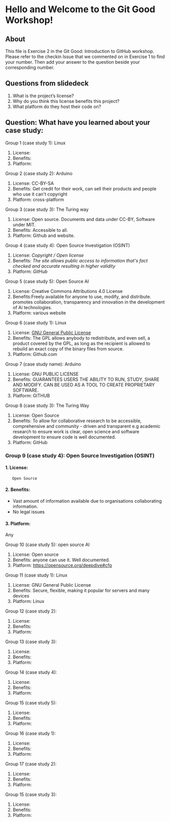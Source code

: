 # Hello and Welcome to the Git Good Workshop! 

## About 

This file is Exercise 2 in the Git Good: Introduction to GitHub workshop. 
Please refer to the checkin Issue that we commented on in Exercise 1 to find your number. Then add your answer to the question beside your corresponding number.

## Questions from slidedeck
1. What is the project’s license?
2. Why do you think this license benefits this project?
3. What platform do they host their code on?

## Question: What have you learned about your case study:

Group 1 (case study 1): Linux
1. License: 
2. Benefits:
3. Platform: 

Group 2 (case study 2): Arduino
1. License: CC-BY-SA
2. Benefits: Get credit for their work, can sell their products and people who use it can't copyright
3. Platform: cross-platform

Group 3 (case study 3): The Turing way
1. License: Open source. Documents and data under CC-BY, Software under MIT.
2. Benefits: Accessible to all.
3. Platform: Github and website.

Group 4 (case study 4): Open Source Investigation (OSINT)
1. License: *Copyright / Open license*
2. Benefits: *The site allows public access to information that's fact checked and accurate resulting in higher validity*
3. Platform: *GitHub*

Group 5 (case study 5): Open Source AI
1. License: Creative Commons Attributions 4.0 License
2. Benefits:Freely available for anyone to use, modify, and distribute. promotes collaboration, transparency and innovation in the development of Ai technologies.
4. Platform: various website

Group 6 (case study 1): Linux
1. License: [GNU General Public License](https://www.gnu.org/licenses/gpl-3.0.en.html#license-text)
2. Benefits: The GPL allows anybody to redistribute, and even sell, a product covered by the GPL, as long as the recipient is allowed to rebuild an exact copy of the binary files from source.
3. Platform: Github.com

Group 7 (case study name): Arduino
1. License: GNU PUBLIC LICENSE 
2. Benefits: GUARANTEES USERS THE ABILITY TO RUN, STUDY, SHARE AND MODIFY. CAN BE USED AS A TOOL TO CREATE PROPRIETARY SOFTWARE. 
3. Platform: GITHUB

Group 8 (case study 3): The Turing Way
1. License: Open Source 
2. Benefits: To allow for collaborative research to be accessible, comprehensive and community - driven and transparent e.g academic research to ensure work is clear, open science and software development to ensure code is well documented. 
3. Platform: GitHub

### Group 9 (case study 4): Open Source Investigation (OSINT)
#### 1. License: 
       Open Source   
#### 2. Benefits:
   * Vast amount of information available due to organisations collaborating information.
   * No legal issues
#### 3. Platform:
  Any

Group 10 (case study 5): open source AI
1. License: Open source
2. Benefits: anyone can use it. Well documented.
3. Platform: https://opensource.org/deepdive#cfp

Group 11 (case study 1): Linux
1. License: GNU General Public License
2. Benefits: Secure, flexible, making it popular for servers and many devices
3. Platform: Linux


Group 12 (case study 2):
1. License: 
2. Benefits:
3. Platform: 


Group 13 (case study 3):
1. License: 
2. Benefits:
3. Platform: 


Group 14 (case study 4):
1. License: 
2. Benefits:
3. Platform: 


Group 15 (case study 5): 
1. License: 
2. Benefits:
3. Platform: 


Group 16 (case study 1):
1. License: 
2. Benefits:
3. Platform: 


Group 17 (case study 2): 
1. License: 
2. Benefits:
3. Platform: 


Group 15 (case study 3): 
1. License: 
2. Benefits:
3. Platform: 



